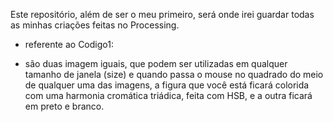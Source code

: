 Este repositório, além de ser o meu primeiro, será onde irei guardar todas as minhas criações feitas no Processing.
* referente ao Codigo1: 
- são duas imagem iguais, que podem ser utilizadas em qualquer tamanho de janela (size) e quando passa o mouse no quadrado do meio de qualquer uma das imagens, a figura que você está ficará colorida com uma harmonia cromática triádica, feita com HSB, e a outra ficará em preto e branco. 